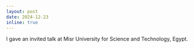 ```yaml
---
layout: post
date: 2024-12-23
inline: true
---
```


I gave an invited talk at Misr University for Science and Technology, Egypt.